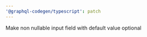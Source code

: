 ```yaml
---
'@graphql-codegen/typescript': patch
---
```


Make non nullable input field with default value optional

